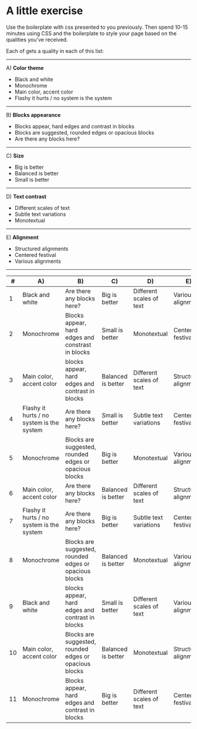 # A little exercise

Use the boilerplate with css presented to you previously.
Then spend 10-15 minutes using CSS and the boilerplate to style your page based on the qualities you've received.

Each of gets a quality in each of this list:

***

A) **Color theme**

- Black and white
- Monochrome
- Main color, accent color
- Flashy it hurts / no system is the system

***

B) **Blocks appearance**
- Blocks appear, hard edges and contrast in blocks
- Blocks are suggested, rounded edges or opacious blocks
- Are there any blocks here?

***

C) **Size**
- Big is better
- Balanced is better
- Small is better

***

D) **Text contrast**
- Different scales of text
- Subtle text variations
- Monotextual

***

E) **Alignment**
- Structured alignments
- Centered festival
- Various alignments

***

| # | A) | B) | C) | D) | E) |
| -- | ------- | ------- | ------- | ------- | ------- |
| 1 | Black and white | Are there any blocks here? | Big is better | Different scales of text | Various alignments |
| 2 | Monochrome | Blocks appear, hard edges and constrast in blocks | Small is better | Monotextual | Centered festival |
| 3 | Main color, accent color | blocks appear, hard edges and contrast in blocks | Balanced is better | Different scales of text | Structured alignments |
| 4 | Flashy it hurts / no system is the system | Are there any blocks here? | Small is better | Subtle text variations | Centered festival |
| 5 | Monochrome | Blocks are suggested, rounded edges or opacious blocks | Big is better | Monotextual | Various alignments |
| 6 | Main color, accent color | Are there any blocks here? | Balanced is better | Different scales of text | Structured alignments |
| 7 | Flashy it hurts / no system is the system | Are there any blocks here? | Big is better | Subtle text variations | Centered festival |
| 8 | Monochrome | Blocks are suggested, rounded edges or opacious blocks | Balanced is better | Monotextual | Various alignments |
| 9 | Black and white | blocks appear, hard edges and contrast in blocks | Small is better | Different scales of text | Various alignments |
| 10 | Main color, accent color | Blocks are suggested, rounded edges or opacious blocks | Balanced is better | Monotextual | Structured alignments |
| 11 | Monochrome | Blocks appear, hard edges and contrast in blocks | Big is better | Different scales of text | Centered festival |
